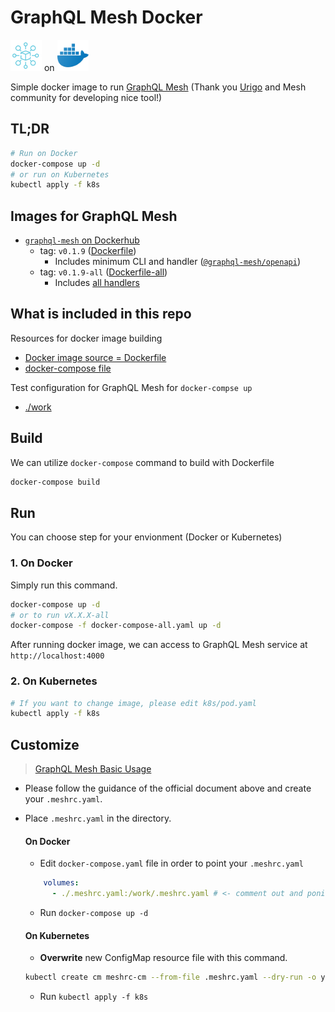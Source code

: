 # GraphQL Mesh Docker

<img src="img/mesh.png" width=50px> on <img src="img/docker.png" width=50px>

Simple docker image to run [GraphQL Mesh](https://github.com/Urigo/graphql-mesh) (Thank you [Urigo](https://github.com/Urigo) and Mesh community for developing nice tool!)

## TL;DR

```sh
# Run on Docker
docker-compose up -d
# or run on Kubernetes
kubectl apply -f k8s
```

## Images for GraphQL Mesh

- [`graphql-mesh` on Dockerhub](https://hub.docker.com/repository/docker/hiroyukiosaki/graphql-mesh)
  - tag: `v0.1.9` ([Dockerfile](./Dockerfile))
    - Includes minimum CLI and handler ([`@graphql-mesh/openapi`](https://graphql-mesh.com/docs/handlers/openapi))
  - tag: `v0.1.9-all` ([Dockerfile-all](./Dockerfile))
    - Includes [all handlers](https://graphql-mesh.com/docs/handlers/available-handlers/)

## What is included in this repo

Resources for docker image building
- [Docker image source = Dockerfile](./Dockerfile)
- [docker-compose file](./docker-compose.yaml)

Test configuration for GraphQL Mesh for `docker-compse up`
- [./work](./work)

## Build

We can utilize `docker-compose` command to build with Dockerfile

```sh
docker-compose build
```

## Run

You can choose step for your envionment (Docker or Kubernetes)

### 1. On Docker 

Simply run this command.

```sh
docker-compose up -d
# or to run vX.X.X-all
docker-compose -f docker-compose-all.yaml up -d
```

After running docker image, we can access to GraphQL Mesh service at `http://localhost:4000`

### 2. On Kubernetes

```sh
# If you want to change image, please edit k8s/pod.yaml
kubectl apply -f k8s
```

## Customize

> [GraphQL Mesh Basic Usage](https://graphql-mesh.com/docs/getting-started/basic-example/)

- Please follow the guidance of the official document above and create your `.meshrc.yaml`.
- Place `.meshrc.yaml` in the directory.

  #### On Docker
  - Edit `docker-compose.yaml` file in order to point your `.meshrc.yaml`

  ```yaml
      volumes:
        - ./.meshrc.yaml:/work/.meshrc.yaml # <- comment out and ponit your .meshrc.yaml
  ```
  - Run `docker-compose up -d`

  #### On Kubernetes
  - **Overwrite** new ConfigMap resource file with this command.

  ```sh
  kubectl create cm meshrc-cm --from-file .meshrc.yaml --dry-run -o yaml> k8s/meshrc-cm.yaml
  ```
  - Run `kubectl apply -f k8s`
